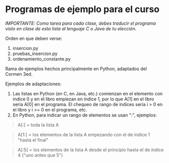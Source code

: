 # Programas de ejemplo para el curso

*IMPORTANTE: Como tarea para cada clase, debes traducir el programa visto en
clase de esta lista al lenguaje C o Java de tu elección.*

Orden en que deben verse:

1. insercion.py
1. pruebas_insercion.py
1. ordenamiento_constante.py


Rama de ejemplos hechos principalmente en Python, adaptados del Cormen 3ed.

Ejemplos de adaptaciones:

1. Las listas en Python (en C, en Java, etc.) comienzan en el elemento con
índice 0 y en el libro empiezan en índice 1, por lo que A[1] en el libro sería
A[0] en el programa. El chequeo de rango de índices sería i > 0 en el libro y
i >= 0 en el programa, etc.
1. En Python, para indicar un rango de elementos se usan ":", ejemplos:

  >A[:] = toda la lista A

  >A[1:] = los elementos de la lista A empezando con el de índice 1 "hasta el final"

  >A[:5] = los elementos de la lista A desde el principio hasta el de índice 4 ("uno antes que 5")
